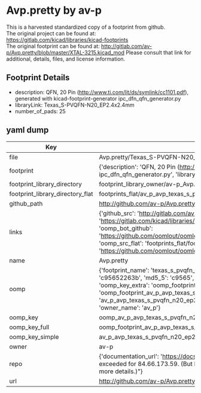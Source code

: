 # Avp.pretty by av-p  
This is a harvested standardized copy of a footprint from github.  
The original project can be found at:  
https://gitlab.com/kicad/libraries/kicad-footprints  
The original footprint can be found at:
http://gitlab.com/av-p/Avp.pretty/blob/master/XTAL-3215.kicad_mod
Please consult that link for additional, details, files, and license information.  
## Footprint Details
* description: QFN, 20 Pin (http://www.ti.com/lit/ds/symlink/cc1101.pdf), generated with kicad-footprint-generator ipc_dfn_qfn_generator.py  
* libraryLink: Texas_S-PVQFN-N20_EP2.4x2.4mm  
* number_of_pads: 25  
## yaml dump  
| Key | Value |  
| --- | --- |  
| file | Avp.pretty/Texas_S-PVQFN-N20_EP2.4x2.4mm.kicad_mod |  
| footprint | {'description': 'QFN, 20 Pin (http://www.ti.com/lit/ds/symlink/cc1101.pdf), generated with kicad-footprint-generator ipc_dfn_qfn_generator.py', 'libraryLink': 'Texas_S-PVQFN-N20_EP2.4x2.4mm', 'number_of_pads': 25} |  
| footprint_library_directory | footprint_library_owner/av-p_Avp.pretty |  
| footprint_library_directory_flat | footprints_flat/av_p_avp_texas_s_pvqfn_n20_ep2_4x2_4mm/working |  
| github_path | http://github.com/av-p/Avp.pretty/blob/master/Texas_S-PVQFN-N20_EP2.4x2.4mm.kicad_mod |  
| links | {'github_src': 'http://gitlab.com/av-p/Avp.pretty/blob/master/XTAL-3215.kicad_mod', 'github_src_repo': 'https://gitlab.com/kicad/libraries/kicad-footprints', 'oomp_bot': 'footprints/av_p_avp_texas_s_pvqfn_n20_ep2_4x2_4mm/working', 'oomp_bot_github': 'https://github.com/oomlout/oomlout_oomp_footprint_bot/tree/main/footprints/av_p_avp_texas_s_pvqfn_n20_ep2_4x2_4mm/working', 'oomp_src_flat': 'footprints_flat/footprints_flat/av_p_avp_texas_s_pvqfn_n20_ep2_4x2_4mm/working', 'oomp_src_flat_github': 'https://github.com/oomlout/oomlout_oomp_footprint_src/tree/main/footprints_flat/av_p_avp_texas_s_pvqfn_n20_ep2_4x2_4mm/working'} |  
| name | Avp.pretty |  
| oomp | {'footprint_name': 'texas_s_pvqfn_n20_ep2_4x2_4mm', 'library_name': 'avp', 'md5': 'c95652263ba364f70dfba0711d97c6bb', 'md5_10': 'c95652263b', 'md5_5': 'c9565', 'md5_6': 'c95652', 'oomp_key': 'oomp_av_p_avp_texas_s_pvqfn_n20_ep2_4x2_4mm', 'oomp_key_extra': 'oomp_footprint_av_p_avp_texas_s_pvqfn_n20_ep2_4x2_4mm', 'oomp_key_full': 'oomp_footprint_av_p_avp_texas_s_pvqfn_n20_ep2_4x2_4mm_c95652', 'oomp_key_simple': 'av_p_avp_texas_s_pvqfn_n20_ep2_4x2_4mm', 'original_filename': 'Avp.pretty/Texas_S-PVQFN-N20_EP2.4x2.4mm.kicad_mod', 'owner_name': 'av_p'} |  
| oomp_key | oomp_av_p_avp_texas_s_pvqfn_n20_ep2_4x2_4mm |  
| oomp_key_full | oomp_footprint_av_p_avp_texas_s_pvqfn_n20_ep2_4x2_4mm |  
| oomp_key_simple | av_p_avp_texas_s_pvqfn_n20_ep2_4x2_4mm |  
| owner | av-p |  
| repo | {'documentation_url': 'https://docs.github.com/rest/overview/resources-in-the-rest-api#rate-limiting', 'message': "API rate limit exceeded for 84.66.173.59. (But here's the good news: Authenticated requests get a higher rate limit. Check out the documentation for more details.)"} |  
| url | http://github.com/av-p/Avp.pretty |  

